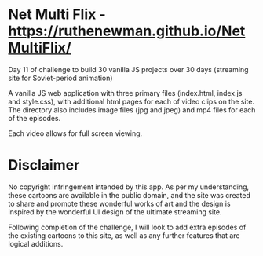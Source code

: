 # Net Multi Flix - https://ruthenewman.github.io/NetMultiFlix/

Day 11 of challenge to build 30 vanilla JS projects over 30 days (streaming site for Soviet-period animation)

A vanilla JS web application with three primary files (index.html, index.js and style.css), with additional html pages 
for each of video clips on the site. The directory also includes image files (jpg and jpeg) and mp4 files for each 
of the episodes.

Each video allows for full screen viewing.

# Disclaimer

No copyright infringement intended by this app. As per my understanding, these cartoons are available in the public domain, 
and the site was created to share and promote these wonderful works of art and the design is inspired by the wonderful UI 
design of the ultimate streaming site.

Following completion of the challenge, I will look to add extra episodes of the existing cartoons to this site, as well as
any further features that are logical additions.
